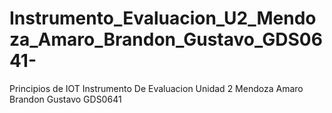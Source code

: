 # Instrumento_Evaluacion_U2_Mendoza_Amaro_Brandon_Gustavo_GDS0641-
Principios de IOT Instrumento De Evaluacion Unidad 2 Mendoza Amaro Brandon Gustavo GDS0641 
